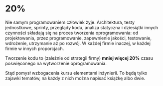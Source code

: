 # 20%

Nie samym programowaniem człowiek żyje. Architektura, testy jednostkowe, sprinty, przeglądy kodu, analiza statyczna i dziesiątki innych czynności składają się na proces tworzenia oprogramowania: od projektowania, przez programowanie, zapewnienie jakości, testowanie, wdrożenie, utrzymanie aż po rozwój. W każdej firmie inaczej, w każdej firmie w innych proporcjach.

Tworzenie kodu to (zależnie od strategii firmy) **mniej więcej 20%** czasu poswięconego na wytworzenie oprogramowania.

Stąd pomysł wzbogacenia kursu elementami inżynierii. To będą tylko zajawki tematów, na każdy z nich można napisać książkę albo dwie.